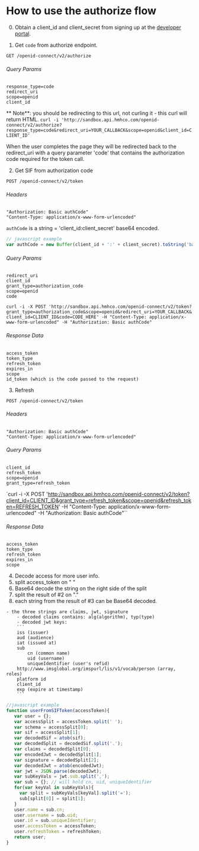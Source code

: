 # How to use the authorize flow
0. Obtain a client_id and client_secret from signing up at the  [developer portal](https://developer.hmhco.com).

1. Get `code` from authorize endpoint.

  `GET /openid-connect/v2/authorize`

  ###### Query Params
  ```
  response_type=code
  redirect_uri
  scope=openid
  client_id
  ```
  ** Note**: you should be redirecting to this url, not curling it - this curl will return HTML.
  `curl -i 'http://sandbox.api.hmhco.com/openid-connect/v2/authorize?response_type=code&redirect_uri=YOUR_CALLBACK&scope=openid&client_id=CLIENT_ID'`

  When the user completes the page they will be redirected back to the redirect_uri with a query parameter 'code' that contains the authorization code required for the token call.

2. Get SIF from authorization code

  `POST /openid-connect/v2/token`

  ###### Headers
  ```
  "Authorization: Basic authCode"
  "Content-Type: application/x-www-form-urlencoded"
  ```
  `authCode` is a string = 'client_id:client_secret' base64 encoded.
  ``` javascript
  // javascript example
  var authCode = new Buffer(client_id + ':' + client_secret).toString('base64');
  ```

  ###### Query Params
  ```
  redirect_uri
  client_id
  grant_type=authorization_code
  scope=openid
  code
  ```
  `curl -i -X POST 'http://sandbox.api.hmhco.com/openid-connect/v2/token?grant_type=authorization_code&scope=openid&redirect_uri=YOUR_CALLBACK&client_id=CLIENT_ID&code=CODE_HERE' -H "Content-Type: application/x-www-form-urlencoded" -H "Authorization: Basic authCode"`

  ###### Response Data
  ```
  access_token
  token_type
  refresh_token
  expires_in
  scope
  id_token (which is the code passed to the request)
  ```
3. Refresh

  `POST /openid-connect/v2/token`

  ###### Headers
  ```
  "Authorization: Basic authCode"
  "Content-Type: application/x-www-form-urlencoded"
  ```
  ###### Query Params
  ```
  client_id
  refresh_token
  scope=openid
  grant_type=refresh_token
  ```
  `curl -i -X POST 'http://sandbox.api.hmhco.com/openid-connect/v2/token?client_id=CLIENT_ID&grant_type=refresh_token&scope=openid&refresh_token=REFRESH_TOKEN' -H "Content-Type: application/x-www-form-urlencoded" -H "Authorization: Basic authCode"``

  ###### Response Data
  ```
  access_token
  token_type
  refresh_token
  expires_in
  scope
  ```

4. Decode access for more user info.
  1. split access_token on " "
  1. Base64 decode the string on the right side of the split
  1. split the result of #2 on "."
  1. each string from the result of #3 can be Base64 decoded.

    - the three strings are claims, jwt, signature
        - decoded claims contains: alg(algorithm), typ(type)
        - decoded jwt keys:
        ```
        iss (issuer)
        aud (audience)
        iat (issued at)
        sub
            cn (common name)
            uid (username)
            uniqueIdentifier (user's refid)
        http://www.imsglobal.org/imspurl/lis/v1/vocab/person (array, roles)
        platform id
        client_id
        exp (expire at timestamp)
        ```

  ``` javascript
  //javascript example
  function userFromSIFToken(accessToken){
     var user = {};
     var accessSplit = accessToken.split(' ');
     var schema = accessSplit[0];
     var sif = accessSplit[1];
     var decodedSif = atob(sif);
     var decodedSplit = decodedSif.split('.');
     var claims = decodedSplit[0];
     var encodedJwt = decodedSplit[1];
     var signature = decodedSplit[2];
     var decodedJwt = atob(encodedJwt);
     var jwt = JSON.parse(decodedJwt);
     var subKeyVals = jwt.sub.split(',');
     var sub = {}; // will hold cn, uid, uniqueIdentifier
     for(var keyVal in subKeyVals){
       var split = subKeyVals[keyVal].split('=');
       sub[split[0]] = split[1];
     }
     user.name = sub.cn;
     user.username = sub.uid;
     user.id = sub.uniqueIdentifier;
     user.accessToken = accessToken;
     user.refreshToken = refreshToken;
     return user;
  }
  ```
